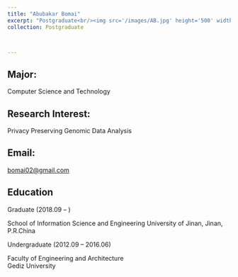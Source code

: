 ```yaml
---
title: "Abubakar Bomai"
excerpt: "Postgraduate<br/><img src='/images/AB.jpg' height='500' width='300'>"
collection: Postgraduate



---
```


Major:   
---
Computer Science and Technology 

Research Interest:   
---
Privacy Preserving Genomic Data Analysis

Email:            
---
bomai02@gmail.com



Education
----
Graduate (2018.09 –  ) 

School of Information Science and Engineering 
University of Jinan, Jinan, P.R.China 

Undergraduate (2012.09 – 2016.06) 

Faculty of Engineering and Architecture  
Gediz University 



